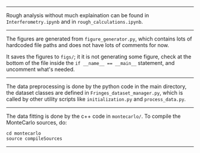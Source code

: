 
-----------

Rough analysis without much explaination can be found in `Interferometry.ipynb` and in `rough_calculations.ipynb`.

------------

The figures are generated from `figure_generator.py`, which
contains lots of hardcoded file paths and does not have lots of comments for now.

It saves the figures to `figs/`; it it is not generating some figure, check at
the bottom of the file inside the `if __name__ == __main__` statement, and
uncomment what's needed.

-----------

The data preprocessing is done by the python code in the main directory,
the dataset classes are defined in `Fringes_dataset_manager.py`, which is called
by other utility scripts like `initialization.py` and `process_data.py`.

-----------

The data fitting is done by the c++ code in `montecarlo/`.
To compile the MonteCarlo sources, do:

```
cd montecarlo
source compileSources
```

-----------